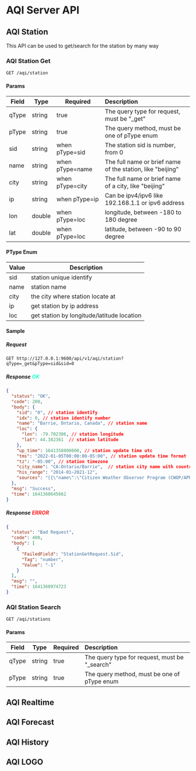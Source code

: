 # AQI Server API
## AQI Station 
This API can be used to get/search for the station by many way
### AQI Station Get
```http request
GET /aqi/station
```
#### Params
| Field | Type   | Required        | Description                                                |
|-------|--------|-----------------|:-----------------------------------------------------------|
| qType | string | true            | The query type for request, must be "_get"                 |
| pType | string | true            | The query method, must be one of pType enum                |
| sid   | string | when pType=sid  | The station sid is number, from 0                          |
| name  | string | when pType=name | The full name or brief name of the station, like "beijing" |
| city  | string | when pType=city | The full name or brief name of a city, like "beijing"      |
| ip    | string | when pType=ip   | Can be ipv4/ipv6 like 192.168.1.1 or ipv6 address          |
| lon   | double | when pType=loc  | longitude, between -180 to 180 degree                      |
| lat   | double | when pType=loc  | latitude, between -90 to 90 degree                         |

#### PType Enum
| Value | Description                                |
|-------|--------------------------------------------|
| sid   | station unique identify                    |
| name  | station name                               |
| city  | the city where station locate at           |
| ip    | get station by ip  address                 |
| loc   | get station by longitude/latitude location |

#### Sample 
##### Request
```http request
GET http://127.0.0.1:9600/api/v1/aqi/station?qType=_get&pType=sid&sid=0
```
##### Response <font color=#2fc>OK</font>
```json lines
{
  "status": "OK",
  "code": 200,
  "body": {
    "sid": "0", // station identify
    "idx": 0, // station identify number
    "name": "Barrie, Ontario, Canada", // station name
    "loc": {
      "lon": -79.702306, // station longitude
      "lat": 44.382361  // station latitude
    }, 
    "up_time": 1641358800000, // station update time utc
    "tms": "2022-01-05T00:00:00-05:00", // station update time format
    "tz": "-05:00", // station timezone
    "city_name": "CA:Ontario/Barrie",  // station city name with country brief 
    "his_range": "2014-01~2021-12", 
    "sources": "[{\"name\":\"Citizen Weather Observer Program (CWOP/APRS)\",\"url\":\"http://wxqa.com/\",\"pols\":[\"weather\"],\"logo\":\"\"},{\"name\":\"Air Quality Ontario - the Ontario Ministry of the Environment and Climate Change\",\"url\":\"http://www.airqualityontario.com/\",\"pols\":null,\"logo\":\"Ontario-Ministry-of-the-Environment-and-Climate-Change.png\"}]"
  },
  "msg": "Success",
  "time": 1641360645662
}
```
##### Response <font color=#f22>ERROR</font>
```json
{
  "status": "Bad Request",
  "code": 400,
  "body": [
    {
      "FailedField": "StationGetRequest.Sid",
      "Tag": "number",
      "Value": "-1"
    }
  ],
  "msg": "",
  "time": 1641360974723
}
```
### AQI Station Search
```http request
GET /aqi/stations
```
#### Params
| Field | Type   | Required        | Description                                   |
|-------|--------|-----------------|:----------------------------------------------|
| qType | string | true            | The query type for request, must be "_search" |
| pType | string | true            | The query method, must be one of pType enum   |
## AQI Realtime

## AQI Forecast

## AQI History

## AQI LOGO